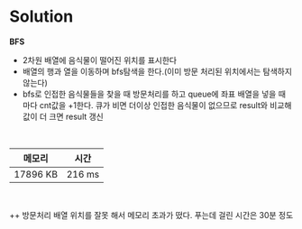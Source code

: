 # Solution

**BFS**

- 2차원 배열에 음식물이 떨어진 위치를 표시한다
- 배열의 행과 열을 이동하며 bfs탐색을 한다.(이미 방문 처리된 위치에서는 탐색하지 않는다)
- bfs로 인접한 음식물들을 찾을 때 방문처리를 하고 queue에 좌표 배열을 넣을 때 마다 cnt값을 +1한다. 큐가 비면 더이상 인접한 음식물이 없으므로 result와 비교해 값이 더 크면 result 갱신

</br>

|메모리|시간|
|---|---|
|17896 KB|216 ms|
</br>

++ 방문처리 배열 위치를 잘못 해서 메모리 초과가 떴다. 푸는데 걸린 시간은 30분 정도